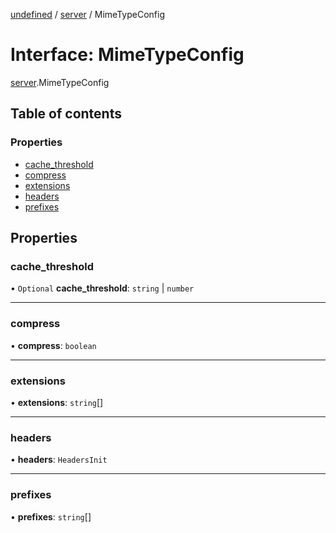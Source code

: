 [undefined](../README.md) / [server](../modules/server.md) / MimeTypeConfig

# Interface: MimeTypeConfig

[server](../modules/server.md).MimeTypeConfig

## Table of contents

### Properties

- [cache\_threshold](server.MimeTypeConfig.md#cache_threshold)
- [compress](server.MimeTypeConfig.md#compress)
- [extensions](server.MimeTypeConfig.md#extensions)
- [headers](server.MimeTypeConfig.md#headers)
- [prefixes](server.MimeTypeConfig.md#prefixes)

## Properties

### cache\_threshold

• `Optional` **cache\_threshold**: `string` \| `number`

___

### compress

• **compress**: `boolean`

___

### extensions

• **extensions**: `string`[]

___

### headers

• **headers**: `HeadersInit`

___

### prefixes

• **prefixes**: `string`[]
